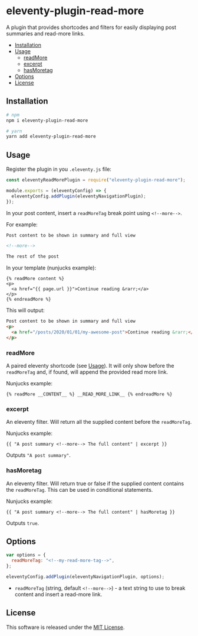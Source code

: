 <h1>eleventy-plugin-read-more</h1>

A plugin that provides shortcodes and filters for easily displaying post summaries and read-more links.

- [Installation](#installation)
- [Usage](#usage)
  - [readMore](#readmore)
  - [excerpt](#excerpt)
  - [hasMoretag](#hasmoretag)
- [Options](#options)
- [License](#license)

## Installation

```sh
# npm
npm i eleventy-plugin-read-more

# yarn
yarn add eleventy-plugin-read-more
```

## Usage

Register the plugin in you `.eleventy.js` file:

```js
const eleventyReadMorePlugin = require("eleventy-plugin-read-more");

module.exports = (eleventyConfig) => {
  eleventyConfig.addPlugin(eleventyNavigationPlugin);
});
```

In your post content, insert a `readMoreTag` break point using `<!--more-->`.

For example:

```md
Post content to be shown in summary and full view

<!--more-->

The rest of the post
```

In your template (nunjucks example):

```nunjucks
{% readMore content %}
<p>
  <a href="{{ page.url }}">Continue reading &rarr;</a>
</p>
{% endreadMore %}
```

This will output:

```html
Post content to be shown in summary and full view
<p>
  <a href="/posts/2020/01/01/my-awesome-post">Continue reading &rarr;</a>
</p>
```

### readMore

A paired eleventy shortcode (see [Usage](#usage)). It will only show before the `readMoreTag` and, if found, will append the provided read more link.

Nunjucks example:

```nunjucks
{% readMore __CONTENT__ %} __READ_MORE_LINK__ {% endreadMore %}
```

### excerpt

An eleventy filter. Will return all the supplied content before the `readMoreTag`.

Nunjucks example:

```nunjucks
{{ "A post summary <!--more--> The full content" | excerpt }}
```

Outputs `"A post summary"`.

### hasMoretag

An eleventy filter. Will return true or false if the supplied content contains the `readMoreTag`. This can be used in conditional statements.

Nunjucks example:

```nunjucks
{{ "A post summary <!--more--> The full content" | hasMoretag }}
```

Outputs `true`.

## Options

```js
var options = {
  readMoreTag: "<!--my-read-more-tag-->",
};

eleventyConfig.addPlugin(eleventyNavigationPlugin, options);
```

- `readMoreTag` (string, default `<!--more-->`) - a text string to use to break content and insert a read-more link.

## License

This software is released under the [MIT License](./LICENSE).
